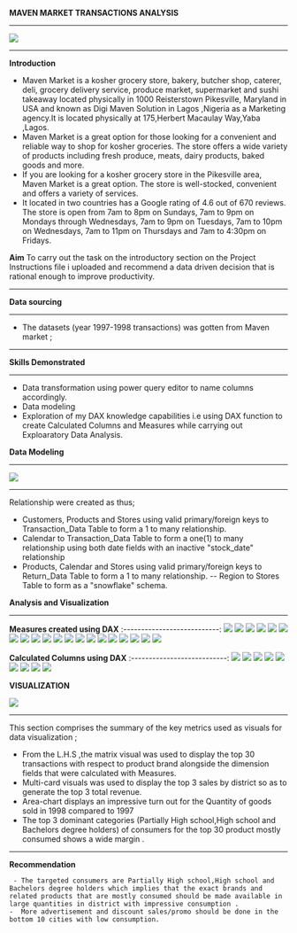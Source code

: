 **MAVEN MARKET TRANSACTIONS ANALYSIS**
***
![](maven.jpg)
***
**Introduction**
- Maven Market is a kosher grocery store, bakery, butcher shop, caterer, deli, grocery delivery service, produce market, supermarket and sushi takeaway located physically in 1000 Reisterstown Pikesville, Maryland in USA and known as Digi Maven Solution in Lagos ,Nigeria as a Marketing agency.It is located physically at 175,Herbert Macaulay Way,Yaba ,Lagos.
- Maven Market is a great option for those looking for a convenient and reliable way to shop for kosher groceries. The store offers a wide variety of products including fresh produce, meats, dairy products, baked goods and more.
- If you are looking for a kosher grocery store in the Pikesville area, Maven Market is a great option. The store is well-stocked, convenient and offers a variety of services.
- It located in two countries has a Google rating of 4.6 out of 670 reviews. The store is open from 7am to 8pm on Sundays, 7am to 9pm on Mondays through Wednesdays, 7am to 9pm on Tuesdays, 7am to 10pm on Wednesdays, 7am to 11pm on Thursdays and 7am to 4:30pm on Fridays.

**Aim** 
To carry out the task on the introductory section on the Project Instructions file i uploaded and recommend a data driven decision that is rational enough to improve productivity.
***
**Data sourcing**
***
- The datasets (year 1997-1998 transactions) was gotten from Maven market ;

***
**Skills Demonstrated**
 ***
- Data transformation using power query editor to name columns accordingly.
- Data modeling
- Exploration of my DAX knowledge capabilities i.e using DAX function to create Calculated Columns and Measures while carrying out Exploaratory Data Analysis.

**Data Modeling**
***
![](datamodel.png)
***
Relationship were created as thus;
- Customers, Products and Stores using valid primary/foreign keys to Transaction_Data Table to form a 1 to many relationship.
- Calendar to Transaction_Data Table to form a one(1) to many relationship using both date fields with an inactive "stock_date" relationship
- Products, Calendar and Stores using valid primary/foreign keys to Return_Data Table  to form a 1 to many relationship. -- Region to Stores  Table to form as a "snowflake" schema.

**Analysis and Visualization**
***
**Measures created using DAX**
:---------------------------:
![](60daysrevenue-M1.png)
![](Allreturns-M2.png)
![](Alltransaction-M3.png)
![](Lastmonthprofit-M4.png)
![](LastmonthReturns-M5.png)
![](Lastmonthrevenue-M6.png)
![](Lastmonthtransaction-M7.png)
![](profitmargin-M8.png)
![](Quantityreturn-M9.png)
![](Quantitysold-M10.png)
![](Returnrate-M11.png)
![](revenuetarget-M12.png)
![](totalcost-M13.png)
![](totalprofit-M14.png)
![](totalreturn-M15.png)
![](totalrevenue-M16.png)
![](totaltransaction-M17.png)
![](uniqueproduct-M18.png)
![](weekendtransactions-M19.png)
![](YTDRevenue-M20.png) 

**Calculated Columns using DAX**
:---------------------------:
![](endofmonth-CC.png)
![](weekend-CC.png)
![](currentage-CC.png)
![](houseaddress-CC.png)
![](priority-CC.png)
![](pricetier-CC.png)
![](shortcountry-CC.png)
![](pricetier-CC.png)
![](Yearsince-remodel-CC.png)

**VISUALIZATION**

![](mavendashboard.png)
***
 This section comprises the summary of the key metrics used as visuals for data visualization ;
- From the L.H.S ,the matrix visual was used to display the top 30 transactions with respect to product brand alongside the dimension fields that were calculated with Measures. 
- Multi-card visuals was used to display the top 3 sales by district so as to generate the top 3 total revenue.
- Area-chart displays an impressive turn out for the Quantity of goods sold in 1998 compared to 1997
- The top 3 dominant categories (Partially High school,High school and Bachelors degree holders) of consumers for the top 30 product mostly consumed shows a wide margin .
***
**Recommendation**

     - The targeted consumers are Partially High school,High school and Bachelors degree holders which implies that the exact brands and  related products that are mostly consumed should be made available in large quantities in district with impressive consumption .
    -  More advertisement and discount sales/promo should be done in the bottom 10 cities with low consumption. 



